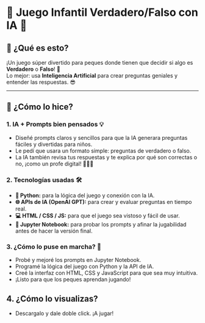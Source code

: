 # 🎉 Juego Infantil Verdadero/Falso con IA 🤖

## 🧩 ¿Qué es esto?

¡Un juego súper divertido para peques donde tienen que decidir si algo es **Verdadero** o **Falso**! 🎈  
Lo mejor: usa **Inteligencia Artificial** para crear preguntas geniales y entender las respuestas. 😎

---

## 🚀 ¿Cómo lo hice?

### 1. IA + Prompts bien pensados 💡

- Diseñé prompts claros y sencillos para que la IA generara preguntas fáciles y divertidas para niños.  
- Le pedí que usara un formato simple: preguntas de verdadero o falso.  
- La IA también revisa tus respuestas y te explica por qué son correctas o no, ¡como un profe digital! 👩‍🏫🤖

### 2. Tecnologías usadas 🛠️

- **🐍 Python:** para la lógica del juego y conexión con la IA.  
- **🌐 APIs de IA (OpenAI GPT):** para crear y evaluar preguntas en tiempo real.  
- **💻 HTML / CSS / JS:** para que el juego sea vistoso y fácil de usar.  
- **📓 Jupyter Notebook:** para probar los prompts y afinar la jugabilidad antes de hacer la versión final.

### 3. ¿Cómo lo puse en marcha? 🔧

- Probé y mejoré los prompts en Jupyter Notebook.  
- Programé la lógica del juego con Python y la API de IA.  
- Creé la interfaz con HTML, CSS y JavaScript para que sea muy intuitiva.  
- ¡Listo para que los peques aprendan jugando!

## 4. ¿Cómo lo visualizas?
- Descargalo y dale doble click. ¡A jugar!
